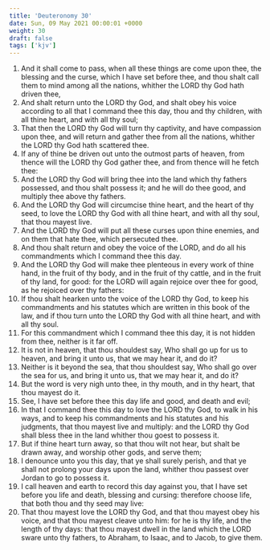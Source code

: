```yaml
---
title: 'Deuteronomy 30'
date: Sun, 09 May 2021 00:00:01 +0000
weight: 30
draft: false
tags: ['kjv'] 
---
```


1. And it shall come to pass, when all these things are come upon thee, the blessing and the curse, which I have set before thee, and thou shalt call them to mind among all the nations, whither the LORD thy God hath driven thee,
2. And shalt return unto the LORD thy God, and shalt obey his voice according to all that I command thee this day, thou and thy children, with all thine heart, and with all thy soul;
3. That then the LORD thy God will turn thy captivity, and have compassion upon thee, and will return and gather thee from all the nations, whither the LORD thy God hath scattered thee.
4. If any of thine be driven out unto the outmost parts of heaven, from thence will the LORD thy God gather thee, and from thence will he fetch thee:
5. And the LORD thy God will bring thee into the land which thy fathers possessed, and thou shalt possess it; and he will do thee good, and multiply thee above thy fathers.
6. And the LORD thy God will circumcise thine heart, and the heart of thy seed, to love the LORD thy God with all thine heart, and with all thy soul, that thou mayest live.
7. And the LORD thy God will put all these curses upon thine enemies, and on them that hate thee, which persecuted thee.
8. And thou shalt return and obey the voice of the LORD, and do all his commandments which I command thee this day.
9. And the LORD thy God will make thee plenteous in every work of thine hand, in the fruit of thy body, and in the fruit of thy cattle, and in the fruit of thy land, for good: for the LORD will again rejoice over thee for good, as he rejoiced over thy fathers:
10. If thou shalt hearken unto the voice of the LORD thy God, to keep his commandments and his statutes which are written in this book of the law, and if thou turn unto the LORD thy God with all thine heart, and with all thy soul.
11. For this commandment which I command thee this day, it is not hidden from thee, neither is it far off.
12. It is not in heaven, that thou shouldest say, Who shall go up for us to heaven, and bring it unto us, that we may hear it, and do it?
13. Neither is it beyond the sea, that thou shouldest say, Who shall go over the sea for us, and bring it unto us, that we may hear it, and do it?
14. But the word is very nigh unto thee, in thy mouth, and in thy heart, that thou mayest do it.
15. See, I have set before thee this day life and good, and death and evil;
16. In that I command thee this day to love the LORD thy God, to walk in his ways, and to keep his commandments and his statutes and his judgments, that thou mayest live and multiply: and the LORD thy God shall bless thee in the land whither thou goest to possess it.
17. But if thine heart turn away, so that thou wilt not hear, but shalt be drawn away, and worship other gods, and serve them;
18. I denounce unto you this day, that ye shall surely perish, and that ye shall not prolong your days upon the land, whither thou passest over Jordan to go to possess it.
19. I call heaven and earth to record this day against you, that I have set before you life and death, blessing and cursing: therefore choose life, that both thou and thy seed may live:
20. That thou mayest love the LORD thy God, and that thou mayest obey his voice, and that thou mayest cleave unto him: for he is thy life, and the length of thy days: that thou mayest dwell in the land which the LORD sware unto thy fathers, to Abraham, to Isaac, and to Jacob, to give them.
